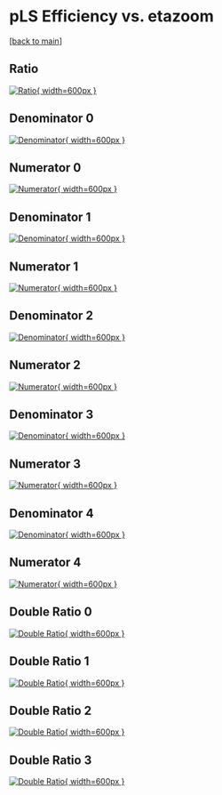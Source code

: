 # pLS Efficiency vs. etazoom

[[back to main](./)]



## Ratio

[![Ratio](../mtv/var/pLS_vtr_0_0_eff_etazoom.png){ width=600px }](../mtv/var/pLS_vtr_0_0_eff_etazoom.pdf)

## Denominator 0

[![Denominator](../mtv/den/pLS_vtr_0_0_eff_etazoom_den0.png){ width=600px }](../mtv/den/pLS_vtr_0_0_eff_etazoom_den0.pdf)

## Numerator 0

[![Numerator](../mtv/num/pLS_vtr_0_0_eff_etazoom_num0.png){ width=600px }](../mtv/num/pLS_vtr_0_0_eff_etazoom_num0.pdf)

## Denominator 1

[![Denominator](../mtv/den/pLS_vtr_0_0_eff_etazoom_den1.png){ width=600px }](../mtv/den/pLS_vtr_0_0_eff_etazoom_den1.pdf)

## Numerator 1

[![Numerator](../mtv/num/pLS_vtr_0_0_eff_etazoom_num1.png){ width=600px }](../mtv/num/pLS_vtr_0_0_eff_etazoom_num1.pdf)

## Denominator 2

[![Denominator](../mtv/den/pLS_vtr_0_0_eff_etazoom_den2.png){ width=600px }](../mtv/den/pLS_vtr_0_0_eff_etazoom_den2.pdf)

## Numerator 2

[![Numerator](../mtv/num/pLS_vtr_0_0_eff_etazoom_num2.png){ width=600px }](../mtv/num/pLS_vtr_0_0_eff_etazoom_num2.pdf)

## Denominator 3

[![Denominator](../mtv/den/pLS_vtr_0_0_eff_etazoom_den3.png){ width=600px }](../mtv/den/pLS_vtr_0_0_eff_etazoom_den3.pdf)

## Numerator 3

[![Numerator](../mtv/num/pLS_vtr_0_0_eff_etazoom_num3.png){ width=600px }](../mtv/num/pLS_vtr_0_0_eff_etazoom_num3.pdf)

## Denominator 4

[![Denominator](../mtv/den/pLS_vtr_0_0_eff_etazoom_den4.png){ width=600px }](../mtv/den/pLS_vtr_0_0_eff_etazoom_den4.pdf)

## Numerator 4

[![Numerator](../mtv/num/pLS_vtr_0_0_eff_etazoom_num4.png){ width=600px }](../mtv/num/pLS_vtr_0_0_eff_etazoom_num4.pdf)

## Double Ratio 0

[![Double Ratio](../mtv/ratio/pLS_vtr_0_0_eff_etazoom_ratio0.png){ width=600px }](../mtv/ratio/pLS_vtr_0_0_eff_etazoom_ratio0.pdf)

## Double Ratio 1

[![Double Ratio](../mtv/ratio/pLS_vtr_0_0_eff_etazoom_ratio1.png){ width=600px }](../mtv/ratio/pLS_vtr_0_0_eff_etazoom_ratio1.pdf)

## Double Ratio 2

[![Double Ratio](../mtv/ratio/pLS_vtr_0_0_eff_etazoom_ratio2.png){ width=600px }](../mtv/ratio/pLS_vtr_0_0_eff_etazoom_ratio2.pdf)

## Double Ratio 3

[![Double Ratio](../mtv/ratio/pLS_vtr_0_0_eff_etazoom_ratio3.png){ width=600px }](../mtv/ratio/pLS_vtr_0_0_eff_etazoom_ratio3.pdf)

